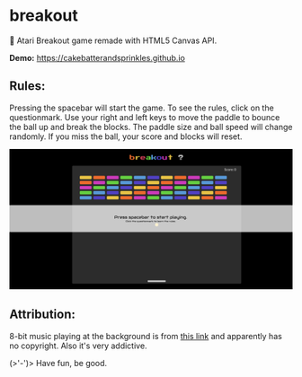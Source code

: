 # breakout

:space_invader: Atari Breakout game remade with HTML5 Canvas API.

**Demo:** https://cakebatterandsprinkles.github.io

## Rules:

Pressing the spacebar will start the game.
To see the rules, click on the questionmark.
Use your right and left keys to move the paddle to bounce the ball up and break the blocks. The paddle size and ball speed will change randomly. If you miss the ball, your score and blocks will reset.

![Today Page](./screenshot.png)

## Attribution:

8-bit music playing at the background is from [this link](https://www.youtube.com/watch?v=XEMQ-kj2nlo) and apparently has no copyright. Also it's very addictive.

(>'-')> Have fun, be good.
